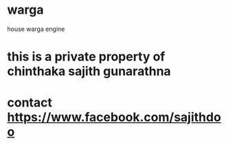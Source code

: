 # warga
house warga engine

# this is a private property of chinthaka sajith gunarathna
# contact https://www.facebook.com/sajithdoo
